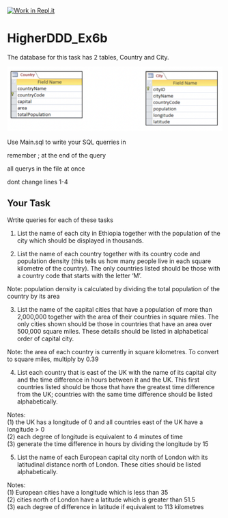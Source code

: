 [![Work in Repl.it](https://classroom.github.com/assets/work-in-replit-14baed9a392b3a25080506f3b7b6d57f295ec2978f6f33ec97e36a161684cbe9.svg)](https://classroom.github.com/online_ide?assignment_repo_id=4201362&assignment_repo_type=AssignmentRepo)
# HigherDDD_Ex6b

The database for this task has 2 tables, Country and City. 

![databaseTables](/Ex5b_tables.png)

Use Main.sql to write your SQL querries in

remember ; at the end of the query

all querys in the file at once

dont change lines 1-4

## Your Task

Wrtite queries for each of these tasks

1.	List the name of each city in Ethiopia together with the population of the city which should be displayed in thousands.

2.	List the name of each country together with its country code and population density (this tells us how many people live in each square kilometre of the country). The only countries listed should be those with a country code that starts with the letter ‘M’.

Note:	population density is calculated by dividing the total population of the country by its area

3.	List the name of the capital cities that have a population of more than 2,000,000 together with the area of their countries in square miles. The only cities shown should be those in countries that have an area over 500,000 square miles. These details should be listed in alphabetical order of capital city.

Note:	the area of each country is currently in square kilometres. To convert to square miles, multiply by 0.39
	
4.	List each country that is east of the UK with the name of its capital city and the time difference in hours between it and the UK. This first countries listed should be those that have the greatest time difference from the UK; countries with the same time difference should be listed alphabetically.

Notes:	\
  (1) the UK has a longitude of 0 and all countries east of the UK have a longitude > 0\
	(2) each degree of longitude is equivalent to 4 minutes of time\
	(3) generate the time difference in hours by dividing the longitude by 15

5.	List the name of each European capital city north of London with its latitudinal distance north of London. These cities should be listed alphabetically.

Notes:	\
  (1) European cities have a longitude which is less than 35\
	(2) cities north of London have a latitude which is greater than 51.5\
	(3) each degree of difference in latitude if equivalent to 113 kilometres

